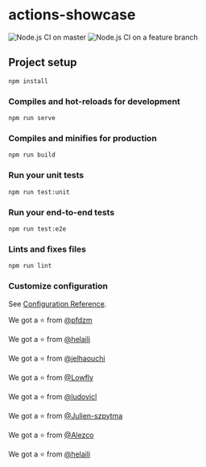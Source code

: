 # actions-showcase

![Node.js CI on master](https://github.com/helaili/actions-showcase/workflows/Node.js%20CI%20on%20master/badge.svg) 
![Node.js CI on a feature branch](https://github.com/helaili/actions-showcase/workflows/Node.js%20CI%20on%20a%20feature%20branch/badge.svg)

## Project setup
```
npm install
```

### Compiles and hot-reloads for development
```
npm run serve
```

### Compiles and minifies for production
```
npm run build
```

### Run your unit tests
```
npm run test:unit
```

### Run your end-to-end tests
```
npm run test:e2e
```

### Lints and fixes files
```
npm run lint
```

### Customize configuration
See [Configuration Reference](https://cli.vuejs.org/config/).

We got a :star: from [@pfdzm](https://github.com/pfdzm)

We got a :star: from [@helaili](https://github.com/helaili)

We got a :star: from [@jelhaouchi](https://github.com/jelhaouchi)

We got a :star: from [@Lowfly](https://github.com/Lowfly)

We got a :star: from [@ludovicl](https://github.com/ludovicl)

We got a :star: from [@Julien-szpytma](https://github.com/Julien-szpytma)

We got a :star: from [@Alezco](https://github.com/Alezco)

We got a :star: from [@helaili](https://github.com/helaili)

